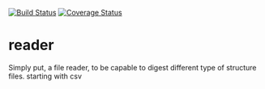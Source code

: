 [![Build Status](https://travis-ci.org/webit4me/reader.svg?branch=master)](https://travis-ci.org/webit4me/reader)
[![Coverage Status](https://coveralls.io/repos/webit4me/reader/badge.svg)](https://coveralls.io/r/webit4me/reader)

# reader
Simply put, a file reader, to be capable to digest different type of structure files. starting with csv
